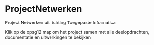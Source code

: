 # ProjectNetwerken
Project Netwerken uit richting Toegepaste Informatica 

Klik op de opsg12 map om het project samen met alle deelopdrachten, documentatie en uitwerkingen te bekijken
